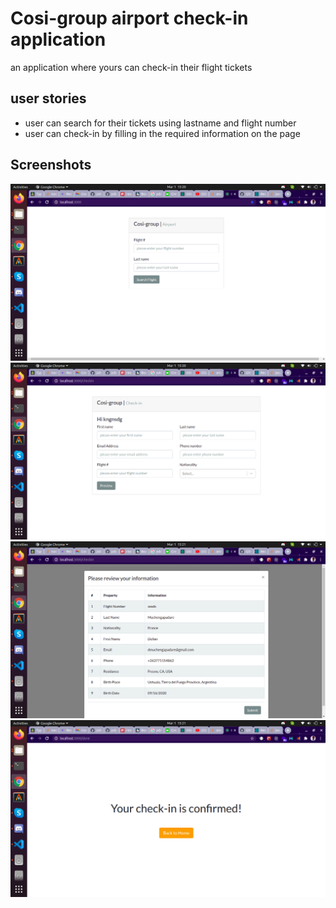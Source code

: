 # Cosi-group airport check-in  application
an application where yours can check-in their flight tickets


## user stories
- user can search for their tickets using lastname and flight number
- user can check-in by filling in the required information on the page


## Screenshots
![Login screen](https://github.com/mactunechy/airport-checkin/blob/master/Screenshot%20from%202021-03-01%2015-20-22.png)
![Checkin screen](https://github.com/mactunechy/airport-checkin/blob/master/Screenshot%20from%202021-03-01%2015-20-34.png)
![Preview image](https://github.com/mactunechy/airport-checkin/blob/master/Screenshot%20from%202021-03-01%2015-21-42.png?raw=true)
![Success Page](https://github.com/mactunechy/airport-checkin/blob/master/Screenshot%20from%202021-03-01%2015-21-51.png?raw=true)
